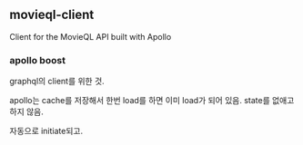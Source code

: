 ## movieql-client

Client for the MovieQL API built with Apollo

### apollo boost

graphql의 client를 위한 것.

apollo는 cache를 저장해서
한번 load를 하면 이미 load가 되어 있음.
state를 없애고 하지 않음.

자동으로 initiate되고.
